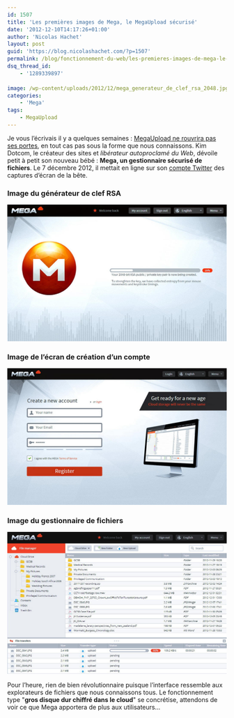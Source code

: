 ```yaml
---
id: 1507
title: 'Les premières images de Mega, le MegaUpload sécurisé'
date: '2012-12-10T14:17:26+01:00'
author: 'Nicolas Hachet'
layout: post
guid: 'https://blog.nicolashachet.com/?p=1507'
permalink: /blog/fonctionnement-du-web/les-premieres-images-de-mega-le-megaupload-securise/
dsq_thread_id:
    - '1289339897'

image: /wp-content/uploads/2012/12/mega_generateur_de_clef_rsa_2048.jpg
categories:
    - 'Mega'
tags:
    - MegaUpload
---
```


Je vous l’écrivais il y a quelques semaines : [MegaUpload ne rouvrira pas ses portes](https://blog.nicolashachet.com/2012/10/21/actualites/mega-est-il-vraiment-securise/ "Mega est-il vraiment sécurisé ?"), en tout cas pas sous la forme que nous connaissons. Kim Dotcom, le créateur des sites et *libérateur autoproclamé du Web*, dévoile petit à petit son nouveau bébé : **Mega, un gestionnaire sécurisé de fichiers**. Le 7 décembre 2012, il mettait en ligne sur son [compte Twitter](https://twitter.com/KimDotcom "@KimDotcom") des captures d’écran de la bête.

### Image du générateur de clef RSA  

[![](/wp-content/uploads/2012/12/mega_generateur_de_clef_rsa_2048.jpg "mega_generateur_de_clef_rsa_2048")](/wp-content/uploads/2012/12/mega_generateur_de_clef_rsa_2048.jpg)

### Image de l’écran de création d’un compte  

[![](/wp-content/uploads/2012/12/mega_creation_compte.jpg "mega_creation_compte")](/wp-content/uploads/2012/12/mega_creation_compte.jpg)

### Image du gestionnaire de fichiers  

[![](/wp-content/uploads/2012/12/mega_gestionnaire_fichiers.jpg "mega_gestionnaire_fichiers")](/wp-content/uploads/2012/12/mega_gestionnaire_fichiers.jpg)

Pour l’heure, rien de bien révolutionnaire puisque l’interface ressemble aux explorateurs de fichiers que nous connaissons tous. Le fonctionnement type "**gros disque dur chiffré dans le cloud**" se concrétise, attendons de voir ce que Mega apportera de plus aux utilisateurs…
